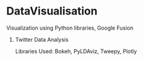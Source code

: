 # DataVisualisation

Visualization using Python libraries, Google Fusion

1. Twitter Data Analysis 

   Libraries Used: Bokeh, PyLDAviz, Tweepy, Plotly 
